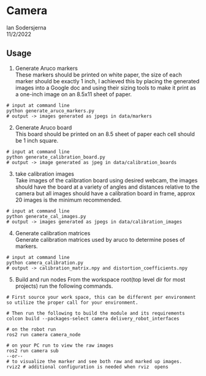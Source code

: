 # Camera
Ian Sodersjerna  
11/2/2022

## Usage

1. Generate Aruco markers  
These markers should be printed on white paper, the size of each marker should be exactly 1 inch, I achieved this by placing the generated images into a Google doc and using their sizing tools to make it print as a one-inch image on an 8.5x11 sheet of paper.
```shell
# input at command line
python generate_aruco_markers.py
# output -> images generated as jpegs in data/markers
```
2. Generate Aruco board  
This board should be printed on an 8.5 sheet of paper each cell should be 1 inch square.
```shell
# input at command line
python generate_calibration_board.py
# output -> image generated as jpeg in data/calibration_boards
```
3. take calibration images  
Take images of the calibration board using desired webcam, the images should have the board at a variety of angles and distances relative to the camera but all images should have a calibration board in frame, approx 20 images is the minimum recommended.
```shell
# input at command line
python generate_cal_images.py
# output -> images generated as jpegs in data/calibration_images
```
4. Generate calibration matrices  
Generate calibration matrices used by aruco to  determine poses of markers.
```shell
# input at command line
python camera_calibration.py
# output -> calibration_matrix.npy and distortion_coefficients.npy
```
5. Build and run nodes
From the workspace root(top level dir for most projects) run the following commands.
```shell
# First source your work space, this can be different per environment so utilize the proper call for your environment.

# Then run the following to build the module and its requirements
colcon build --packages-select camera delivery_robot_interfaces

# on the robot run
ros2 run camera camera_node

# on your PC run to view the raw images
ros2 run camera sub
--or--
# to visualize the marker and see both raw and marked up images.
rviz2 # additional configuration is needed when rviz  opens
```